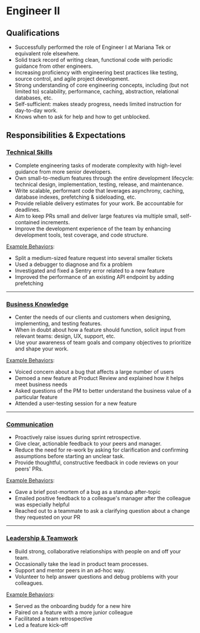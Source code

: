 Engineer II
===========

## Qualifications

- Successfully performed the role of Engineer I at Mariana Tek or equivalent role elsewhere.
- Solid track record of writing clean, functional code with periodic guidance from other engineers.
- Increasing proficiency with engineering best practices like testing, source control, and agile project development.
- Strong understanding of core engineering concepts, including (but not limited to) scalability, performance, caching, abstraction, relational databases, etc.
- Self-sufficient: makes steady progress, needs limited instruction for day-to-day work.
- Knows when to ask for help and how to get unblocked.

## Responsibilities & Expectations

### [Technical Skills](/README.md#technical-skills)

- Complete engineering tasks of moderate complexity with high-level guidance from more senior developers.
- Own small-to-medium features through the entire development lifecycle: technical design, implementation, testing, release, and maintenance.
- Write scalable, performant code that leverages asynchrony, caching, database indexes, prefetching & sideloading, etc.
- Provide reliable delivery estimates for your work. Be accountable for deadlines.
- Aim to keep PRs small and deliver large features via multiple small, self-contained increments.
- Improve the development experience of the team by enhancing development tools, test coverage, and code structure.

[Example Behaviors](/README.md#example-behaviors):
- Split a medium-sized feature request into several smaller tickets
- Used a debugger to diagnose and fix a problem
- Investigated and fixed a Sentry error related to a new feature
- Improved the performance of an existing API endpoint by adding prefetching

---
### [Business Knowledge](/README.md#business-knowledge)

- Center the needs of our clients and customers when designing, implementing, and testing features.
- When in doubt about how a feature should function, solicit input from relevant teams: design, UX, support, etc.
- Use your awareness of team goals and company objectives to prioritize and shape your work.

[Example Behaviors](/README.md#example-behaviors):
- Voiced concern about a bug that affects a large number of users
- Demoed a new feature at Product Review and explained how it helps meet business needs
- Asked questions of the PM to better understand the business value of a particular feature
- Attended a user-testing session for a new feature

---
### [Communication](/README.md#communication)

- Proactively raise issues during sprint retrospective.
- Give clear, actionable feedback to your peers and manager.
- Reduce the need for re-work by asking for clarification and confirming assumptions before starting an unclear task.
- Provide thoughtful, constructive feedback in code reviews on your peers' PRs.

[Example Behaviors](/README.md#example-behaviors):
- Gave a brief post-mortem of a bug as a standup after-topic
- Emailed positive feedback to a colleague's manager after the colleague was especially helpful
- Reached out to a teammate to ask a clarifying question about a change they requested on your PR

---
### [Leadership & Teamwork](#leadership--teamwork)

- Build strong, collaborative relationships with people on and off your team.
- Occasionally take the lead in product team processes.
- Support and mentor peers in an ad-hoc way.
- Volunteer to help answer questions and debug problems with your colleagues.

[Example Behaviors](/README.md#example-behaviors):
- Served as the onboarding buddy for a new hire
- Paired on a feature with a more junior colleague
- Facilitated a team retrospective
- Led a feature kick-off
